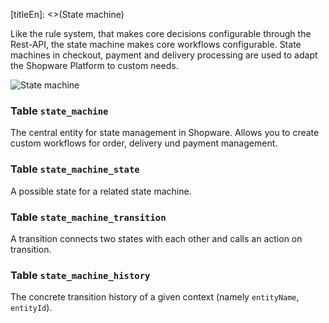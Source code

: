 [titleEn]: <>(State machine)

Like the rule system, that makes core decisions configurable through the Rest-API, the state machine makes core workflows configurable. State machines in checkout, payment and delivery processing are used to adapt the Shopware Platform to custom needs.

![State machine](./dist/erm-shopware-core-system-statemachine.svg)


### Table `state_machine`

The central entity for state management in Shopware. Allows you to create custom workflows for order, delivery und payment management.


### Table `state_machine_state`

A possible state for a related state machine.


### Table `state_machine_transition`

A transition connects two states with each other and calls an action on transition.


### Table `state_machine_history`

The concrete transition history of a given context (namely `entityName`, `entityId`).


